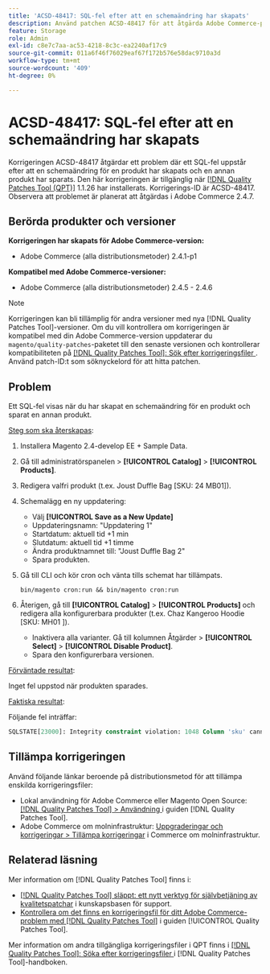 ```yaml
---
title: 'ACSD-48417: SQL-fel efter att en schemaändring har skapats'
description: Använd patchen ACSD-48417 för att åtgärda Adobe Commerce-problemet där ett SQL-fel uppstår när du har skapat en schemaändring för en produkt och sparat en annan produkt.
feature: Storage
role: Admin
exl-id: c8e7c7aa-ac53-4218-8c3c-ea2240af17c9
source-git-commit: 011a6f46f76029eaf67f172b576e58dac9710a3d
workflow-type: tm+mt
source-wordcount: '409'
ht-degree: 0%

---
```


# ACSD-48417: SQL-fel efter att en schemaändring har skapats

Korrigeringen ACSD-48417 åtgärdar ett problem där ett SQL-fel uppstår efter att en schemaändring för en produkt har skapats och en annan produkt har sparats. Den här korrigeringen är tillgänglig när [[!DNL Quality Patches Tool (QPT)]](https://experienceleague.adobe.com/sv/docs/commerce-operations/tools/quality-patches-tool/quality-patches-tool-to-self-serve-quality-patches) 1.1.26 har installerats. Korrigerings-ID är ACSD-48417. Observera att problemet är planerat att åtgärdas i Adobe Commerce 2.4.7.

## Berörda produkter och versioner

**Korrigeringen har skapats för Adobe Commerce-version:**

* Adobe Commerce (alla distributionsmetoder) 2.4.1-p1

**Kompatibel med Adobe Commerce-versioner:**

* Adobe Commerce (alla distributionsmetoder) 2.4.5 - 2.4.6

>[!NOTE]
>
>Korrigeringen kan bli tillämplig för andra versioner med nya [!DNL Quality Patches Tool]-versioner. Om du vill kontrollera om korrigeringen är kompatibel med din Adobe Commerce-version uppdaterar du `magento/quality-patches`-paketet till den senaste versionen och kontrollerar kompatibiliteten på [[!DNL Quality Patches Tool]: Sök efter korrigeringsfiler ](https://experienceleague.adobe.com/tools/commerce-quality-patches/index.html?lang=sv-SE). Använd patch-ID:t som söknyckelord för att hitta patchen.

## Problem

Ett SQL-fel visas när du har skapat en schemaändring för en produkt och sparat en annan produkt.

<u>Steg som ska återskapas</u>:

1. Installera Magento 2.4-develop EE + Sample Data.
1. Gå till administratörspanelen > **[!UICONTROL Catalog]** > **[!UICONTROL Products]**.
1. Redigera valfri produkt (t.ex. Joust Duffle Bag [SKU: 24 MB01]).
1. Schemalägg en ny uppdatering:
   * Välj **[!UICONTROL Save as a New Update]**
   * Uppdateringsnamn: &quot;Uppdatering 1&quot;
   * Startdatum: aktuell tid +1 min
   * Slutdatum: aktuell tid +1 timme
   * Ändra produktnamnet till: &quot;Joust Duffle Bag 2&quot;
   * Spara produkten.
1. Gå till CLI och kör cron och vänta tills schemat har tillämpats.

   ```
   bin/magento cron:run && bin/magento cron:run
   ```

1. Återigen, gå till **[!UICONTROL Catalog]** > **[!UICONTROL Products]** och redigera alla konfigurerbara produkter (t.ex. Chaz Kangeroo Hoodie [SKU: MH01 ]).

   * Inaktivera alla varianter. Gå till kolumnen Åtgärder > **[!UICONTROL Select]** > **[!UICONTROL Disable Product]**.
   * Spara den konfigurerbara versionen.

<u>Förväntade resultat</u>:

Inget fel uppstod när produkten sparades.

<u>Faktiska resultat</u>:

Följande fel inträffar:

```SQL
SQLSTATE[23000]: Integrity constraint violation: 1048 Column 'sku' cannot be null, query was: INSERT INTO `catalog_product_entity` (`entity_id`, `sku`, `row_id`, `created_in`, `updated_in`) VALUES (?, ?, ?, ?, ?)
```

## Tillämpa korrigeringen

Använd följande länkar beroende på distributionsmetod för att tillämpa enskilda korrigeringsfiler:

* Lokal användning för Adobe Commerce eller Magento Open Source: [[!DNL Quality Patches Tool] > Användning ](/help/tools/quality-patches-tool/usage.md) i guiden [!DNL Quality Patches Tool].
* Adobe Commerce om molninfrastruktur: [Uppgraderingar och korrigeringar > Tillämpa korrigeringar](https://experienceleague.adobe.com/docs/commerce-cloud-service/user-guide/develop/upgrade/apply-patches.html?lang=sv-SE) i Commerce om molninfrastruktur.

## Relaterad läsning

Mer information om [!DNL Quality Patches Tool] finns i:

* [[!DNL Quality Patches Tool] släppt: ett nytt verktyg för självbetjäning av kvalitetspatchar](https://experienceleague.adobe.com/sv/docs/commerce-operations/tools/quality-patches-tool/quality-patches-tool-to-self-serve-quality-patches) i kunskapsbasen för support.
* [Kontrollera om det finns en korrigeringsfil för ditt Adobe Commerce-problem med  [!DNL Quality Patches Tool]](/help/tools/quality-patches-tool/patches-available-in-qpt/check-patch-for-magento-issue-with-magento-quality-patches.md) i guiden [!UICONTROL Quality Patches Tool].


Mer information om andra tillgängliga korrigeringsfiler i QPT finns i [[!DNL Quality Patches Tool]: Söka efter korrigeringsfiler ](https://experienceleague.adobe.com/tools/commerce-quality-patches/index.html?lang=sv-SE) i [!DNL Quality Patches Tool]-handboken.

